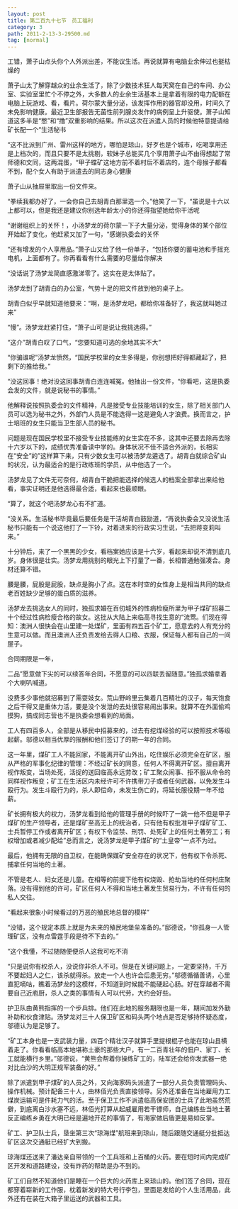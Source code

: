 ```yaml
---
layout: post
title: 第二百九十七节　员工福利
category: 3
path: 2011-2-13-3-29500.md
tag: [normal]
---
```


工错，萧子山点头你个人外派出差，不能议生活。再说就算有电脑业余伸过也挺枯燥的

萧子山太了解穿越众的业余生活了，除了少数技术狂人每天窝在自己的车间、办公室、实验室里忙个不停之外，大多数人的业余生活基本上是拿着有限的电力配额在电脑上玩游戏、看，看片。荷尔蒙大量分泌，该发挥作用的器官却没用，时间久了未免影响健康。最近卫生部报告无菌性前列腺炎发作的病例呈上升驱使。萧子山知道这多半是“憋”和“撸”双重影响的结果。所以这次在派遣人员的时候他特意提请给矿长配一个“生活秘书

“这不比派到广州、雷州这样的地方，哪怕是琼山，好歹也是个城市，吃喝享用还是上档次的，而且只要不是太挑剔，软妹子总能买几个享用萧子山不由得想起了常师德和文同，这两混蛋，“甲子蝶矿这地方前不着村后不着店的，连个母猴子都看不到，配个女人有助于派遣去的同志身心健康

萧子山从抽屉里取出一份文件来。

“拳续我都办好了，一会你自己去胡青白那里选一个。”他笑了一下，“虽说是十六以上都可以，但是我还是建议你别选年龄太小的你还得指望她给你干活呢

“谢谢组织上的关怀！，小汤梦龙的荷尔蒙一下子大量分泌，觉得身体的某个部位开始起了变化，他赶紧又加了一句，“感谢执委会的关怀

“还有增发的个人享用品。”萧子山又给了他一份单子，“包括你要的蓄电池和手摇充电机，上面都有了。你再看看有什么需要的尽量给你解决

“没话说了汤梦龙简直感激涕零了。这实在是太体贴了。

汤梦龙到了胡青白的办公室，气势十足的把文件放到他的桌子上。

胡青白似乎早就知道他要来：“啊，是汤梦龙吧，都给你准备好了，我这就叫她过来”

“慢”。汤梦龙赶紧打住，“萧子山可是说让我挑选得。”

“这介”胡青白叹了口气，“您要知道可选的余地其实不大”

“你骗谁呢”汤梦龙愤然，“国民学校里的女生多得是，你别想把好得都藏起了，把剩下的推给我。”

“没这回事！绝对没这回事胡青白连连喊冤。他抽出一份文件，“你看吧，这是执委会发的文件，就是说秘书的事情。”

他解释说按照执委会的文件精神，凡是接受专业技能培训的女生，除了相关部门人员可以选为秘书之外，外部门人员是不能选得一这是避免人才浪费。换而言之，护士培班的女生只能当卫生部人员的秘书。

问题是现在国民学校里不接受专业技能练的女生实在不多，这其中还要去除再去除十六岁以下的，成绩优秀准备读中学的。身体状况不佳不适合外派的，长相实在“安全”的”这样算下来，只有少数女生可以被汤梦龙遴选了。胡青白就综合矿山的状况，认为最适合的是行政练班的学员，从中他选了一个。

汤梦龙见了文件无可奈何，胡青白干脆把能选择的候选人的档案全部拿出来给他看，事实证明还是他选得最合适，看起来也最顺眼。

“算了，就这个吧汤梦龙心有不扩道。

“没关系。生活秘书毕竟最后要任务是干活胡青白鼓励道，“再说执委会又没说生活秘书只能有一个说这他打了一下铃，对着进来的行政实习生说，“去把蒋变莉叫来。”

十分钟后，来了一个黑黑的少女，看档案她应该是十六岁，看起来却说不清到底几岁。身体很是壮实。汤梦龙用挑别的眼光上下打量了一番，长相普通勉强凑合。身材还算不错。

腰是腰，屁股是屁股，缺点是胸小了点。这在本时空的女性身上是相当共同的缺点老百姓缺少足够的蛋白质的滋养。

汤梦龙去挑选女人的同时，独孤求婚在百仞城外的性病检瘦所里为甲子煤矿招募二十个经过性病检瘦合格的故女。这批从大陆上来临高寻找生意的“流莺。们现在得知：澳洲人很快会在山里建一处煤矿，里面有四五百个矿工，愿意去的人有充分的生意可以做。而且澳洲人还负责发给去得人口粮、衣服，保证每人都有自己的一间屋子。

合同期限是一年，

二品”愿意做下尖的可以续答年合同，不愿意的可以四联丢留随意。”独孤求婚拿着个大喇叭喊道。

没费多少事他就招募到了需耍妓女。荒山野岭里云集着几百精壮的汉子，每天饱食之后干得又是重体力活，要是没个发泄的去处很容易闹出事来。就算不在外面偷鸡摸狗，搞成同志营也不是执委会想看到的局面。

工人有四百多人，全部是从移民中招募来的，过去有挖煤经验的可以按照技术等级起薪。邬德以相当优厚的报酬和他们签订了的期一年的合同。

这一年里，煤矿工人不能回家，不能离开矿山外出，吃住娱乐必须完全在矿区，服从严格的军事化纪律的管理：不经过矿长的同意，任何人不得离开矿区。擅自离开视作叛变，当场处死，活捉的送回临高永远劳改；矿工聚众闹事、拒不服从命令的同样视作叛变；矿工在生活区内未经许可不许携带刀子或者任何武器，以免发生斗殴行为。发生斗殴行为的，杀人即偿命，未发生伤亡的，将延长服役期一年不给薪。

矿长拥有极大的权力，汤梦龙看到给他的管理手册的时候吓了一跳一他不但是甲子煤矿的生产领导者，还是煤矿至高无上的统治者，只有他有权批准甲子煤矿矿工、士兵暂停工作或者离开矿区；有权下令监禁、刑罚、处死矿上的任何土著劳工；有权增加或者减少配给”总而言之，说汤梦龙是甲子煤矿的“土皇帝”一点不为过。

最后，他拥有无限的自卫权，在能确保媒矿安全存在的状况下，他有权下令杀死、捕拿任何当地的土著。

不管是老人、妇女还是儿童。在相等的前提下他有权烧毁、抢劫当地的任何村庄聚落。没有得到他的许可，矿区任何人不得和当地土著发生贸易行为，不许有任何的私人交往。

“看起来很象小时候看过的万恶的殖民地总督的模样”

“没错，这个规定本质上就是为未来的殖民地堡垒准备的。”邸德说，“你孤身一人管理矿区，没有点雷霆手段是待不下去的。”

“这个我懂，不过随随便便杀人这我可吃不消

“只是说你有权杀人，没说你非杀人不可。但是在关键问题上，一定要坚持，千万不要起妇人之仁，该杀就得杀。放走一个人也许会后患无穷。”邬德循循善诱，心里直犯嘀咕，瞧着汤梦龙的这模样，不知道到时候能不能硬起心肠。好在穿越者不需要自己近庖厨，杀人之类的事情有人可以代劳，大约会好些。

护卫队由黄熊指挥的一个步兵排。他们在此地的服务期限也是一年，期间加发外勤补助和伙食津贴。汤梦龙对三十人保卫矿区和码头两个地点是否足够持怀疑态度，邬德认为是足够了。

“矿工本身也是一支武装力量，四百个精壮汉子就算手里提根棍子也能在琼山县横着走了。你看看临高本地堪称土豪的那些大户，有一二百青壮年的佃户、家丁、长工就能横行乡里。”邬德说，“黄熊会帮着你操练矿工的，陆军还会给你发武器一绝对比白沙的大明正规军装备的好。”

除了派遣到甲子煤矿的人员之外，又向海家码头派遣了一部分人员负责管理码头、操作机械。预计配备三十人，由林佰光负责直接领导。另外还准备在当地雇用力工煤炭运输可是件耗力气的活。至于保卫工作不派遣临高保安团的士兵了此地虽然荒僻，到底离白沙水塞不远，林佰光打算从起威雇用若干镖师，自己编练些当地土著反正编练乡勇在大明已经是遍地开花的事情了，有海家做后盾更是易如反掌。

矿工、护卫队士兵，垦坐第三次“琼海煤”航班来到琼山，随后跟随交通艇分批抵达矿区这次交通艇已经扩大到搬。

琼海煤还送来了潘达亲自带领的一个工兵班和上百桶的火药。要在短时间内完成矿区开发和道路建设，没有炸药的帮助是办不到的。

矿工们自然不知道他们是睡在一个巨大的火药库上来琼山的。他们签了合同，现在都穿着崭新的工作服，枕着新发的特大号行李包，里面是发给的个人生活用品，此外还有在装在大箱子里运送的武器和工具。